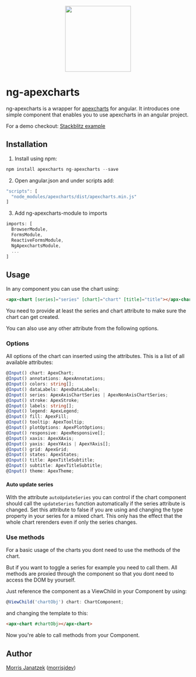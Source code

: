 <p align="center">
  <img src="https://morrisj.net/storage/icons/ng-apexcharts/icon.svg" width="180" />
</p>

# ng-apexcharts

ng-apexcharts is a wrapper for [apexcharts](https://apexcharts.com/) for angular.
It introduces one simple component that enables you to use apexcharts
in an angular project.

For a demo checkout: <a href="https://ngapexcharts-demo.stackblitz.io/" target="_blank">Stackblitz example</a>

## Installation

1. Install using npm:

```` ts
npm install apexcharts ng-apexcharts --save
````

2. Open angular.json and under scripts add:

```` ts
"scripts": [
  "node_modules/apexcharts/dist/apexcharts.min.js"
]
```` 

3. Add ng-apexcharts-module to imports

```` ts
imports: [
  BrowserModule,
  FormsModule,
  ReactiveFormsModule,
  NgApexchartsModule,
  ...
]
````

## Usage

In any component you can use the chart using:

```` html
<apx-chart [series]="series" [chart]="chart" [title]="title"></apx-chart>
````

You need to provide at least the series and chart attribute to make sure the
chart can get created.

You can also use any other attribute from the following options.

### Options

All options of the chart can inserted using the attributes.
This is a list of all available attributes:

```` ts
@Input() chart: ApexChart;
@Input() annotations: ApexAnnotations;
@Input() colors: string[];
@Input() dataLabels: ApexDataLabels;
@Input() series: ApexAxisChartSeries | ApexNonAxisChartSeries;
@Input() stroke: ApexStroke;
@Input() labels: string[];
@Input() legend: ApexLegend;
@Input() fill: ApexFill;
@Input() tooltip: ApexTooltip;
@Input() plotOptions: ApexPlotOptions;
@Input() responsive: ApexResponsive[];
@Input() xaxis: ApexXAxis;
@Input() yaxis: ApexYAxis | ApexYAxis[];
@Input() grid: ApexGrid;
@Input() states: ApexStates;
@Input() title: ApexTitleSubtitle;
@Input() subtitle: ApexTitleSubtitle;
@Input() theme: ApexTheme;
````

#### Auto update series

With the attribute `autoUpdateSeries` you can control if the chart component should
call the `updateSeries` function automatically if the series attribute is changed.
Set this attribute to false if you are using and changing the type property in your
series for a mixed chart. This only has the effect that the whole chart rerenders
even if only the series changes.

### Use methods

For a basic usage of the charts you dont need to use the methods of the chart.

But if you want to toggle a series for example you need to call them. All methods
are proxied through the component so that you dont need to access the DOM by
yourself.

Just reference the component as a ViewChild in your Component by using:
```` ts
@ViewChild('chartObj') chart: ChartComponent;
````

and changing the template to this:
```` html
<apx-chart #chartObj></apx-chart>
````

Now you're able to call methods from your Component.

## Author

[Morris Janatzek](http://morrisj.net) ([morrisjdev](https://github.com/morrisjdev))
